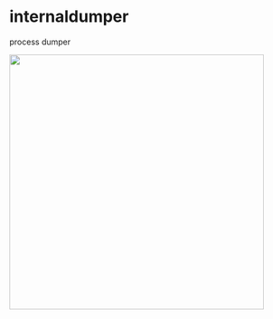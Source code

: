 # internaldumper
process dumper

<img width=450 src="[https://github.com/ReFo0/processdumper/blob/ReFo/polygon.jpg](https://github.com/ReFo0/processdumper/blob/ReFo/polygon.jpg)">
